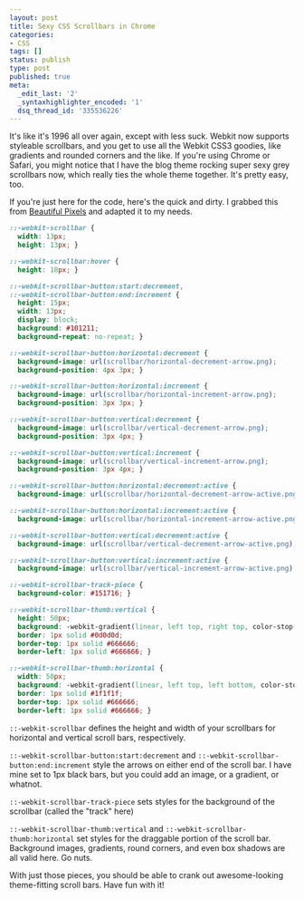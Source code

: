 ```yaml
---
layout: post
title: Sexy CSS Scrollbars in Chrome
categories:
- CSS
tags: []
status: publish
type: post
published: true
meta:
  _edit_last: '2'
  _syntaxhighlighter_encoded: '1'
  dsq_thread_id: '335536226'
---
```

It's like it's 1996 all over again, except with less suck. Webkit now supports styleable scrollbars, and you get to use all the Webkit CSS3 goodies, like gradients and rounded corners and the like. If you're using Chrome or Safari, you might notice that I have the blog theme rocking super sexy grey scrollbars now, which really ties the whole theme together. It's pretty easy, too.

<!--more-->

If you're just here for the code, here's the quick and dirty. I grabbed this from <a href="http://beautifulpixels.com/goodies/create-custom-webkit-scrollbar/">Beautiful Pixels</a> and adapted it to my needs.

~~~css
::-webkit-scrollbar {
  width: 13px;
  height: 13px; }

::-webkit-scrollbar:hover {
  height: 18px; }

::-webkit-scrollbar-button:start:decrement,
::-webkit-scrollbar-button:end:increment {
  height: 15px;
  width: 13px;
  display: block;
  background: #101211;
  background-repeat: no-repeat; }

::-webkit-scrollbar-button:horizontal:decrement {
  background-image: url(scrollbar/horizontal-decrement-arrow.png);
  background-position: 4px 3px; }

::-webkit-scrollbar-button:horizontal:increment {
  background-image: url(scrollbar/horizontal-increment-arrow.png);
  background-position: 3px 3px; }

::-webkit-scrollbar-button:vertical:decrement {
  background-image: url(scrollbar/vertical-decrement-arrow.png);
  background-position: 3px 4px; }

::-webkit-scrollbar-button:vertical:increment {
  background-image: url(scrollbar/vertical-increment-arrow.png);
  background-position: 3px 4px; }

::-webkit-scrollbar-button:horizontal:decrement:active {
  background-image: url(scrollbar/horizontal-decrement-arrow-active.png); }

::-webkit-scrollbar-button:horizontal:increment:active {
  background-image: url(scrollbar/horizontal-increment-arrow-active.png); }

::-webkit-scrollbar-button:vertical:decrement:active {
  background-image: url(scrollbar/vertical-decrement-arrow-active.png); }

::-webkit-scrollbar-button:vertical:increment:active {
  background-image: url(scrollbar/vertical-increment-arrow-active.png); }

::-webkit-scrollbar-track-piece {
  background-color: #151716; }

::-webkit-scrollbar-thumb:vertical {
  height: 50px;
  background: -webkit-gradient(linear, left top, right top, color-stop(0%, #4d4d4d), color-stop(100%, #333333));
  border: 1px solid #0d0d0d;
  border-top: 1px solid #666666;
  border-left: 1px solid #666666; }

::-webkit-scrollbar-thumb:horizontal {
  width: 50px;
  background: -webkit-gradient(linear, left top, left bottom, color-stop(0%, #4d4d4d), color-stop(100%, #333333));
  border: 1px solid #1f1f1f;
  border-top: 1px solid #666666;
  border-left: 1px solid #666666; }
~~~

`::-webkit-scrollbar` defines the height and width of your scrollbars for horizontal and vertical scroll bars, respectively.

`::-webkit-scrollbar-button:start:decrement` and `::-webkit-scrollbar-button:end:increment` style the arrows on either end of the scroll bar. I have mine set to 1px black bars, but you could add an image, or a gradient, or whatnot.

`::-webkit-scrollbar-track-piece` sets styles for the background of the scrollbar (called the "track" here)

`::-webkit-scrollbar-thumb:vertical` and `::-webkit-scrollbar-thumb:horizontal` set styles for the draggable portion of the scroll bar. Background images, gradients, round corners, and even box shadows are all valid here. Go nuts.

With just those pieces, you should be able to crank out awesome-looking theme-fitting scroll bars. Have fun with it!
